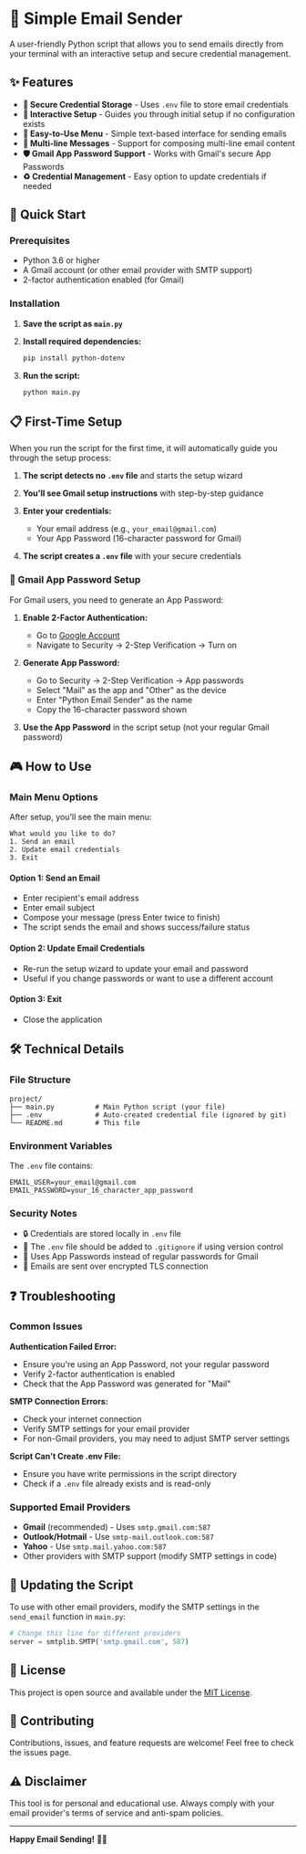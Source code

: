 # 📧 Simple Email Sender

A user-friendly Python script that allows you to send emails directly from your terminal with an interactive setup and secure credential management.

## ✨ Features

- **🔐 Secure Credential Storage** - Uses `.env` file to store email credentials
- **🔄 Interactive Setup** - Guides you through initial setup if no configuration exists
- **📝 Easy-to-Use Menu** - Simple text-based interface for sending emails
- **📧 Multi-line Messages** - Support for composing multi-line email content
- **🛡️ Gmail App Password Support** - Works with Gmail's secure App Passwords
- **♻️ Credential Management** - Easy option to update credentials if needed

## 🚀 Quick Start

### Prerequisites

- Python 3.6 or higher
- A Gmail account (or other email provider with SMTP support)
- 2-factor authentication enabled (for Gmail)

### Installation

1. **Save the script as `main.py`**

2. **Install required dependencies:**
   ```bash
   pip install python-dotenv
   ```

3. **Run the script:**
   ```bash
   python main.py
   ```

## 📋 First-Time Setup

When you run the script for the first time, it will automatically guide you through the setup process:

1. **The script detects no `.env` file** and starts the setup wizard
2. **You'll see Gmail setup instructions** with step-by-step guidance
3. **Enter your credentials:**
   - Your email address (e.g., `your_email@gmail.com`)
   - Your App Password (16-character password for Gmail)

4. **The script creates a `.env` file** with your secure credentials

### 🔧 Gmail App Password Setup

For Gmail users, you need to generate an App Password:

1. **Enable 2-Factor Authentication:**
   - Go to [Google Account](https://myaccount.google.com)
   - Navigate to Security → 2-Step Verification → Turn on

2. **Generate App Password:**
   - Go to Security → 2-Step Verification → App passwords
   - Select "Mail" as the app and "Other" as the device
   - Enter "Python Email Sender" as the name
   - Copy the 16-character password shown

3. **Use the App Password** in the script setup (not your regular Gmail password)

## 🎮 How to Use

### Main Menu Options

After setup, you'll see the main menu:

```
What would you like to do?
1. Send an email
2. Update email credentials
3. Exit
```

#### Option 1: Send an Email
- Enter recipient's email address
- Enter email subject
- Compose your message (press Enter twice to finish)
- The script sends the email and shows success/failure status

#### Option 2: Update Email Credentials
- Re-run the setup wizard to update your email and password
- Useful if you change passwords or want to use a different account

#### Option 3: Exit
- Close the application

## 🛠️ Technical Details

### File Structure
```
project/
├── main.py          # Main Python script (your file)
├── .env             # Auto-created credential file (ignored by git)
└── README.md        # This file
```

### Environment Variables
The `.env` file contains:
```env
EMAIL_USER=your_email@gmail.com
EMAIL_PASSWORD=your_16_character_app_password
```

### Security Notes
- 🔒 Credentials are stored locally in `.env` file
- 🚫 The `.env` file should be added to `.gitignore` if using version control
- 🔑 Uses App Passwords instead of regular passwords for Gmail
- 📧 Emails are sent over encrypted TLS connection

## ❓ Troubleshooting

### Common Issues

**Authentication Failed Error:**
- Ensure you're using an App Password, not your regular password
- Verify 2-factor authentication is enabled
- Check that the App Password was generated for "Mail"

**SMTP Connection Errors:**
- Check your internet connection
- Verify SMTP settings for your email provider
- For non-Gmail providers, you may need to adjust SMTP server settings

**Script Can't Create .env File:**
- Ensure you have write permissions in the script directory
- Check if a `.env` file already exists and is read-only

### Supported Email Providers

- **Gmail** (recommended) - Uses `smtp.gmail.com:587`
- **Outlook/Hotmail** - Use `smtp-mail.outlook.com:587`
- **Yahoo** - Use `smtp.mail.yahoo.com:587`
- Other providers with SMTP support (modify SMTP settings in code)

## 🔄 Updating the Script

To use with other email providers, modify the SMTP settings in the `send_email` function in `main.py`:

```python
# Change this line for different providers
server = smtplib.SMTP('smtp.gmail.com', 587)
```

## 📄 License

This project is open source and available under the [MIT License](LICENSE).

## 🤝 Contributing

Contributions, issues, and feature requests are welcome! Feel free to check the issues page.

## ⚠️ Disclaimer

This tool is for personal and educational use. Always comply with your email provider's terms of service and anti-spam policies.

---

**Happy Email Sending!** 📨✨